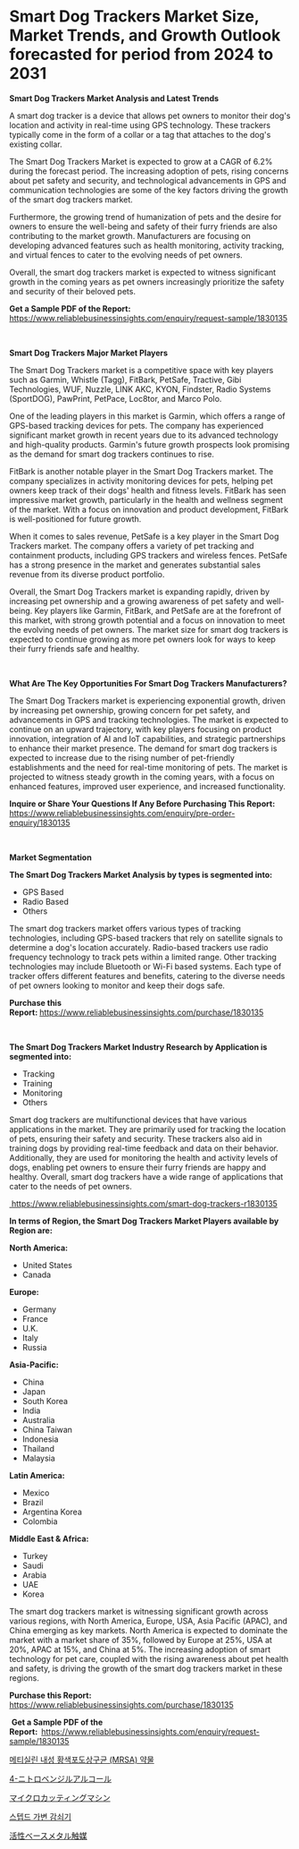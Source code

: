 <p><h1>Smart Dog Trackers Market Size, Market Trends, and Growth Outlook forecasted for period from 2024 to 2031</h1></p><p><strong>Smart Dog Trackers Market Analysis and Latest Trends</strong></p>
<p><p>A smart dog tracker is a device that allows pet owners to monitor their dog's location and activity in real-time using GPS technology. These trackers typically come in the form of a collar or a tag that attaches to the dog's existing collar. </p><p>The Smart Dog Trackers Market is expected to grow at a CAGR of 6.2% during the forecast period. The increasing adoption of pets, rising concerns about pet safety and security, and technological advancements in GPS and communication technologies are some of the key factors driving the growth of the smart dog trackers market. </p><p>Furthermore, the growing trend of humanization of pets and the desire for owners to ensure the well-being and safety of their furry friends are also contributing to the market growth. Manufacturers are focusing on developing advanced features such as health monitoring, activity tracking, and virtual fences to cater to the evolving needs of pet owners.</p><p>Overall, the smart dog trackers market is expected to witness significant growth in the coming years as pet owners increasingly prioritize the safety and security of their beloved pets.</p></p>
<p><strong>Get a Sample PDF of the Report:&nbsp;</strong> <a href="https://www.reliablebusinessinsights.com/enquiry/request-sample/1830135">https://www.reliablebusinessinsights.com/enquiry/request-sample/1830135</a></p>
<p>&nbsp;</p>
<p><strong>Smart Dog Trackers Major Market Players</strong></p>
<p><p>The Smart Dog Trackers market is a competitive space with key players such as Garmin, Whistle (Tagg), FitBark, PetSafe, Tractive, Gibi Technologies, WUF, Nuzzle, LINK AKC, KYON, Findster, Radio Systems (SportDOG), PawPrint, PetPace, Loc8tor, and Marco Polo. </p><p>One of the leading players in this market is Garmin, which offers a range of GPS-based tracking devices for pets. The company has experienced significant market growth in recent years due to its advanced technology and high-quality products. Garmin's future growth prospects look promising as the demand for smart dog trackers continues to rise.</p><p>FitBark is another notable player in the Smart Dog Trackers market. The company specializes in activity monitoring devices for pets, helping pet owners keep track of their dogs' health and fitness levels. FitBark has seen impressive market growth, particularly in the health and wellness segment of the market. With a focus on innovation and product development, FitBark is well-positioned for future growth.</p><p>When it comes to sales revenue, PetSafe is a key player in the Smart Dog Trackers market. The company offers a variety of pet tracking and containment products, including GPS trackers and wireless fences. PetSafe has a strong presence in the market and generates substantial sales revenue from its diverse product portfolio.</p><p>Overall, the Smart Dog Trackers market is expanding rapidly, driven by increasing pet ownership and a growing awareness of pet safety and well-being. Key players like Garmin, FitBark, and PetSafe are at the forefront of this market, with strong growth potential and a focus on innovation to meet the evolving needs of pet owners. The market size for smart dog trackers is expected to continue growing as more pet owners look for ways to keep their furry friends safe and healthy.</p></p>
<p>&nbsp;</p>
<p><strong>What Are The Key Opportunities For Smart Dog Trackers Manufacturers?</strong></p>
<p><p>The Smart Dog Trackers market is experiencing exponential growth, driven by increasing pet ownership, growing concern for pet safety, and advancements in GPS and tracking technologies. The market is expected to continue on an upward trajectory, with key players focusing on product innovation, integration of AI and IoT capabilities, and strategic partnerships to enhance their market presence. The demand for smart dog trackers is expected to increase due to the rising number of pet-friendly establishments and the need for real-time monitoring of pets. The market is projected to witness steady growth in the coming years, with a focus on enhanced features, improved user experience, and increased functionality.</p></p>
<p><strong>Inquire or Share Your Questions If Any Before Purchasing This Report:</strong> <a href="https://www.reliablebusinessinsights.com/enquiry/pre-order-enquiry/1830135">https://www.reliablebusinessinsights.com/enquiry/pre-order-enquiry/1830135</a></p>
<p>&nbsp;</p>
<p><strong>Market Segmentation</strong></p>
<p><strong>The Smart Dog Trackers Market Analysis by types is segmented into:</strong></p>
<p><ul><li>GPS Based</li><li>Radio Based</li><li>Others</li></ul></p>
<p><p>The smart dog trackers market offers various types of tracking technologies, including GPS-based trackers that rely on satellite signals to determine a dog's location accurately. Radio-based trackers use radio frequency technology to track pets within a limited range. Other tracking technologies may include Bluetooth or Wi-Fi based systems. Each type of tracker offers different features and benefits, catering to the diverse needs of pet owners looking to monitor and keep their dogs safe.</p></p>
<p><strong>Purchase this Report:&nbsp;</strong><a href="https://www.reliablebusinessinsights.com/purchase/1830135">https://www.reliablebusinessinsights.com/purchase/1830135</a></p>
<p>&nbsp;</p>
<p><strong>The Smart Dog Trackers Market Industry Research by Application is segmented into:</strong></p>
<p><ul><li>Tracking</li><li>Training</li><li>Monitoring</li><li>Others</li></ul></p>
<p><p>Smart dog trackers are multifunctional devices that have various applications in the market. They are primarily used for tracking the location of pets, ensuring their safety and security. These trackers also aid in training dogs by providing real-time feedback and data on their behavior. Additionally, they are used for monitoring the health and activity levels of dogs, enabling pet owners to ensure their furry friends are happy and healthy. Overall, smart dog trackers have a wide range of applications that cater to the needs of pet owners.</p></p>
<p><a href="https://www.reliablebusinessinsights.com/smart-dog-trackers-r1830135">&nbsp;https://www.reliablebusinessinsights.com/smart-dog-trackers-r1830135</a></p>
<p><strong>In terms of Region, the Smart Dog Trackers Market Players available by Region are:</strong></p>
<p>
    <p> <strong> North America: </strong>
        <ul>
            <li>United States</li>
            <li>Canada</li>
        </ul>
        </p> 
    <p> <strong> Europe: </strong>
        <ul>
            <li>Germany</li>
            <li>France</li>
            <li>U.K.</li>
            <li>Italy</li>
            <li>Russia</li>
        </ul>
        </p> 
    <p> <strong> Asia-Pacific: </strong>
        <ul>
            <li>China</li>
            <li>Japan</li>
            <li>South Korea</li>
            <li>India</li>
            <li>Australia</li>
            <li>China Taiwan</li>
            <li>Indonesia</li>
            <li>Thailand</li>
            <li>Malaysia</li>
        </ul>
        </p> 
    <p> <strong> Latin America: </strong>
        <ul>
            <li>Mexico</li>
            <li>Brazil</li>
            <li>Argentina Korea</li>
            <li>Colombia</li>
        </ul>
        </p> 
    <p> <strong> Middle East & Africa: </strong>
        <ul>
            <li>Turkey</li>
            <li>Saudi</li>
            <li>Arabia</li>
            <li>UAE</li>
            <li>Korea</li>
        </ul>
    </p>
    </p>
<p><p>The smart dog trackers market is witnessing significant growth across various regions, with North America, Europe, USA, Asia Pacific (APAC), and China emerging as key markets. North America is expected to dominate the market with a market share of 35%, followed by Europe at 25%, USA at 20%, APAC at 15%, and China at 5%. The increasing adoption of smart technology for pet care, coupled with the rising awareness about pet health and safety, is driving the growth of the smart dog trackers market in these regions.</p></p>
<p><strong>Purchase this Report: </strong><a href="https://www.reliablebusinessinsights.com/purchase/1830135">https://www.reliablebusinessinsights.com/purchase/1830135</a></p>
<p>&nbsp;<strong>Get a Sample PDF of the Report:&nbsp;&nbsp;</strong><a href="https://www.reliablebusinessinsights.com/enquiry/request-sample/1830135">https://www.reliablebusinessinsights.com/enquiry/request-sample/1830135</a></p>
<p><strong></strong></p>
<p><p><a href="https://medium.com/@raisin7568/%EC%A0%84%EC%84%B8%EA%B3%84-%EB%A9%94%ED%8B%B0%EC%8B%A4%EB%A6%B0-%EB%82%B4%EC%84%B1-%ED%99%A9%EC%83%89-%ED%8F%AC%EB%8F%84%EA%B7%A0-mrsa-%EC%95%BD%EB%AC%BC-%EC%82%B0%EC%97%85-%EC%9C%A0%ED%98%95-%EC%9D%91%EC%9A%A9-%EC%8B%9C%EC%9E%A5-%EC%B0%B8%EC%97%AC%EC%97%85%EC%B2%B4-%EC%A7%80%EC%97%AD-%EC%84%B1%EC%9E%A5-%EB%B6%84%EC%84%9D-%EB%B0%8F-%EB%AF%B8%EB%9E%98-%EC%8B%9C%EB%82%98%EB%A6%AC%EC%98%A4-2024-2031-a3dc9aa895f6">메티실린 내성 황색포도상구균 (MRSA) 약물</a></p><p><a href="https://medium.com/@nicholasallan19/4-%E3%83%8B%E3%83%88%E3%83%AD%E3%83%99%E3%83%B3%E3%82%B8%E3%83%AB%E3%82%A2%E3%83%AB%E3%82%B3%E3%83%BC%E3%83%AB%E5%B8%82%E5%A0%B4%E3%82%B7%E3%82%A7%E3%82%A2-%E3%82%B5%E3%82%A4%E3%82%BA-%E3%83%88%E3%83%AC%E3%83%B3%E3%83%89-%E7%94%A3%E6%A5%AD%E5%88%86%E6%9E%90%E3%83%AC%E3%83%9D%E3%83%BC%E3%83%88-%E5%BF%9C%E7%94%A8%E5%88%A5-%E6%9C%89%E6%A9%9F%E5%90%88%E6%88%90-%E5%8C%BB%E8%96%AC%E5%93%81%E4%B8%AD%E9%96%93%E4%BD%93-%E3%81%9D%E3%81%AE%E4%BB%96-%E7%A8%AE%E9%A1%9E%E5%88%A5-98-%E7%B4%94%E5%BA%A6-99-%E7%B4%94%E5%BA%A6-2024%E5%B9%B4%E3%81%8B%E3%82%892031%E5%B9%B4%E3%81%BE%E3%81%A7%E3%81%AE%E4%BA%88%E6%B8%AC-1d2eac8cb8bd">4-ニトロベンジルアルコール</a></p><p><a href="https://github.com/CarlieShields/Market-Research-Report-List-1/blob/main/3725032145329.md">マイクロカッティングマシン</a></p><p><a href="https://github.com/Hubertstyenger6685/Market-Research-Report-List-2/blob/main/7300269153493.md">스텝드 가변 감쇠기</a></p><p><a href="https://medium.com/@oswaldoavarro768546/%E8%A3%BD%E5%93%81%E3%82%BF%E3%82%A4%E3%83%97-%E3%83%8B%E3%83%83%E3%82%B1%E3%83%AB%E7%B3%BB%E8%A7%A6%E5%AA%92-%E3%82%B3%E3%83%90%E3%83%AB%E3%83%88%E7%B3%BB%E8%A7%A6%E5%AA%92-%E9%8A%85%E7%B3%BB%E8%A7%A6%E5%AA%92-%E3%81%9D%E3%81%AE%E4%BB%96-%E3%82%A8%E3%83%B3%E3%83%89%E3%83%A6%E3%83%BC%E3%82%B9-%E6%B0%B4%E7%B4%A0%E5%8C%96-%E8%84%B1%E6%B0%B4%E7%B4%A0-%E6%B0%B4%E5%88%86%E8%A3%9C%E7%B5%A6-%E3%81%9D%E3%81%AE%E4%BB%96-%E3%81%8A%E3%82%88%E3%81%B3%E5%9C%B0%E5%9F%9F2024%E5%B9%B4-2031%E5%B9%B4%E3%81%AB%E3%81%8A%E3%81%91%E3%82%8B%E6%B4%BB%E6%80%A7%E5%8C%96%E3%81%95%E3%82%8C%E3%81%9F%E3%83%99%E3%83%BC%E3%82%B9%E3%83%A1%E3%82%BF%E3%83%AB%E8%A7%A6%E5%AA%92%E5%B8%82%E5%A0%B4%E3%83%AC%E3%83%9D%E3%83%BC%E3%83%88-4e2f7bce4e95">活性ベースメタル触媒</a></p></p>